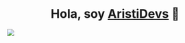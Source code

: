 <div align="center">
<h1 align="center">Hola, soy <a href="https://aristi.dev">AristiDevs</a> 👋</h1>
</div>
<img src="https://mega.nz/file/uEVT0QrI#IgoLm5yOEdj9UkOJN1SykNLLdmzRIfvOEQsyMcSkVZQ">
